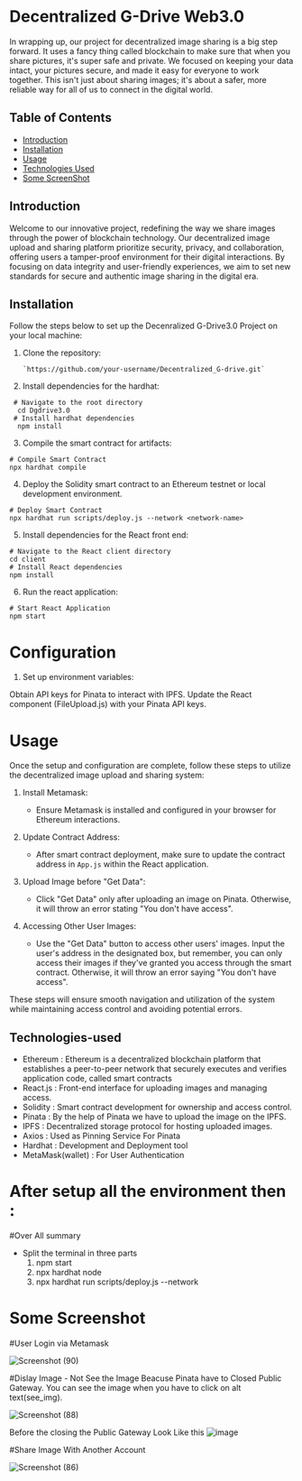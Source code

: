 # Decentralized G-Drive Web3.0


In wrapping up, our project for decentralized image sharing is a big step forward. 
It uses a fancy thing called blockchain to make sure that when you share pictures, it's super safe and private. 
We focused on keeping your data intact, your pictures secure, and made it easy for everyone to work together.
This isn't just about sharing images; it's about a safer, more reliable way for all of us to connect in the digital world.


## Table of Contents

- [Introduction](#introduction)
- [Installation](#installation)
- [Usage](#usage)
- [Technologies Used](#technologies-used)
- [Some ScreenShot](#some-screenshot)

## Introduction

Welcome to our innovative project, redefining the way we share images through the power of blockchain technology. Our decentralized image upload and sharing platform prioritize security, privacy, and collaboration, offering users a tamper-proof environment for their digital interactions. By focusing on data integrity and user-friendly experiences, we aim to set new standards for secure and authentic image sharing in the digital era.

## Installation

Follow the steps below to set up the Decenralized G-Drive3.0 Project on your local machine:

1. Clone the repository:

   ```shell
   `https://github.com/your-username/Decentralized_G-drive.git`
   ```
3. Install dependencies for the hardhat:
   
  ```shell
   # Navigate to the root directory
    cd Dgdrive3.0
   # Install hardhat dependencies
    npm install
```
3. Compile the smart contract for artifacts:
   
```shell
# Compile Smart Contract
npx hardhat compile
```

4. Deploy the Solidity smart contract to an Ethereum testnet or local development environment.
   
```shell
# Deploy Smart Contract
npx hardhat run scripts/deploy.js --network <network-name>
```
5. Install dependencies for the React front end:
   
```shell
# Navigate to the React client directory
cd client 
# Install React dependencies
npm install
```
6. Run the react application:
   
```shell
# Start React Application
npm start
```
# Configuration
1. Set up environment variables:

Obtain API keys for Pinata to interact with IPFS.
Update the React component (FileUpload.js) with your Pinata API keys.

# Usage
Once the setup and configuration are complete, follow these steps to utilize the decentralized image upload and sharing system:

1. Install Metamask:
    - Ensure Metamask is installed and configured in your browser for Ethereum interactions.

2. Update Contract Address:

     - After smart contract deployment, make sure to update the contract address in `App.js` within the React application.

3. Upload Image before "Get Data":

    - Click "Get Data" only after uploading an image on Pinata. Otherwise, it will throw an error stating "You don't have access".

4. Accessing Other User Images:

    - Use the "Get Data" button to access other users' images. Input the user's address in the designated box, but remember, you can only access their images if they've granted you access through the smart contract. Otherwise, it will throw an error saying "You don't have access".
    
These steps will ensure smooth navigation and utilization of the system while maintaining access control and avoiding potential errors.


## Technologies-used

- Ethereum : Ethereum is a decentralized blockchain platform that establishes a peer-to-peer network that securely executes and verifies application code, called smart contracts
- React.js : Front-end interface for uploading images and managing access.
- Solidity :  Smart contract development for ownership and access control.
- Pinata : By the help of Pinata we have to upload the image on the IPFS.
- IPFS : Decentralized storage protocol for hosting uploaded images.
- Axios : Used as Pinning Service For Pinata
- Hardhat : Development and Deployment tool
- MetaMask(wallet) : For User Authentication


# After setup all the environment then :
   #Over All summary
   - Split the terminal in three parts
       1. npm start
       2. npx hardhat node
       3. npx hardhat run  scripts/deploy.js --network <network-name>

# Some Screenshot 

  #User Login via Metamask
   
![Screenshot (90)](https://github.com/mtouseeb0008/Decentralized_G-drive/assets/90579981/ff52efe3-8760-4136-8e87-ec5e896dd154)

   #Dislay Image 
     - Not See the Image Beacuse Pinata have to Closed Public Gateway. You can see the image when you have to click on  alt text(see_img).
   
![Screenshot (88)](https://github.com/mtouseeb0008/Decentralized_G-drive/assets/90579981/0f523a29-fe9a-4811-a841-a523444d874d)


   Before the closing the Public Gateway Look Like this
     ![image](https://github.com/mtouseeb0008/Decentralized_G-drive/assets/90579981/ed1757ea-907d-4391-8b01-d384c9fc3bc0)

    
   #Share Image With Another Account 
   
![Screenshot (86)](https://github.com/mtouseeb0008/Decentralized_G-drive/assets/90579981/75726f5b-304f-40d1-867a-019986278486)






